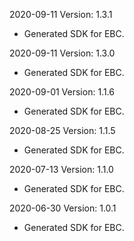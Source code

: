 2020-09-11 Version: 1.3.1
- Generated SDK for EBC.

2020-09-11 Version: 1.3.0
- Generated SDK for EBC.

2020-09-01 Version: 1.1.6
- Generated SDK for EBC.

2020-08-25 Version: 1.1.5
- Generated SDK for EBC.

2020-07-13 Version: 1.1.0
- Generated SDK for EBC.

2020-06-30 Version: 1.0.1
- Generated SDK for EBC.


